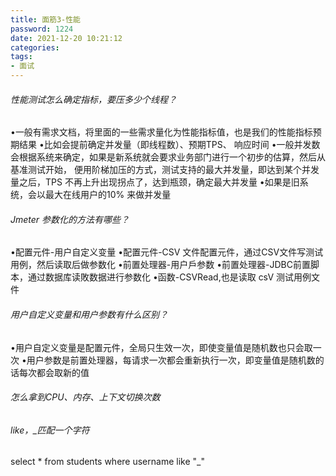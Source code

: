 ```yaml
---
title: 面筋3-性能
password: 1224
date: 2021-12-20 10:21:12
categories:
tags:
- 面试
---
```


###### 性能测试怎么确定指标，要压多少个线程？
•一般有需求文档，将里面的一些需求量化为性能指标值，也是我们的性能指标预期结果
•比如会提前确定并发量（即线程数）、预期TPS、 响应时间
•一般并发数会根据系统来确定，如果是新系统就会要求业务部门进行一个初步的估算，然后从基准测试开始，
便用阶梯加压的方式，测试支持的最大并发量，即达到某个并发量之后，TPS 不再上升出现拐点了，达到瓶颈，确定最大并发量
•如果是旧系统，会以最大在线用户的10% 来做并发量

###### Jmeter 参数化的方法有哪些？
•配置元件-用户自定义变量
•配置元件-CSV 文件配置元件，通过CSV文件写测试用例，然后读取后做参数化
•前置处理器-用户戶参数
•前置处理器-JDBC前置脚本，通过数据库读敗数据进行参数化
•函数-CSVRead,也是读取 csV 测试用例文件

###### 用户自定义变量和用户参数有什么区别？
•用户自定义变量是配置元件，全局只生效一次，即使变量值是随机数也只会取一次
•用户参数是前置处理器，每请求一次都会重新执行一次，即变量值是随机数的话每次都会取新的值

###### 怎么拿到CPU、内存、上下文切换次数

###### like，_匹配一个字符
select * from students
where username like "_"

